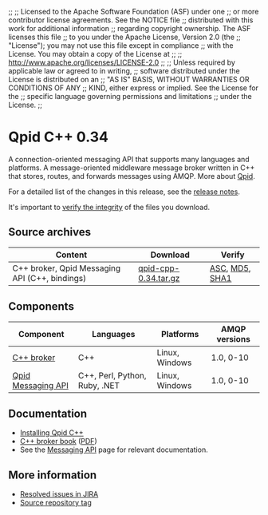 ;;
;; Licensed to the Apache Software Foundation (ASF) under one
;; or more contributor license agreements.  See the NOTICE file
;; distributed with this work for additional information
;; regarding copyright ownership.  The ASF licenses this file
;; to you under the Apache License, Version 2.0 (the
;; "License"); you may not use this file except in compliance
;; with the License.  You may obtain a copy of the License at
;; 
;;   http://www.apache.org/licenses/LICENSE-2.0
;; 
;; Unless required by applicable law or agreed to in writing,
;; software distributed under the License is distributed on an
;; "AS IS" BASIS, WITHOUT WARRANTIES OR CONDITIONS OF ANY
;; KIND, either express or implied.  See the License for the
;; specific language governing permissions and limitations
;; under the License.
;;

<script type="text/javascript">
  _deferredFunctions.push(function() {
      if ("0.34" === "{{current_cpp_release}}") {
          _modifyCurrentReleaseLinks();
      }
  });
</script>

# Qpid C++ 0.34

A connection-oriented messaging API that supports many languages and
platforms. A message-oriented middleware message broker written in C++
that stores, routes, and forwards messages using AMQP. More about [Qpid]({{site_url}}/index.html).

For a detailed list of the changes in this release, see the [release
notes](release-notes.html).

It's important to [verify the
integrity]({{site_url}}/download.html#verify-what-you-download) of the
files you download.

## Source archives

| Content | Download | Verify |
| ------- | -------- | ------ |
| C++ broker, Qpid Messaging API (C++, bindings) | [qpid-cpp-0.34.tar.gz](http://archive.apache.org/dist/qpid/cpp/0.34/qpid-cpp-0.34.tar.gz) | [ASC](https://archive.apache.org/dist/qpid/cpp/0.34/qpid-cpp-0.34.tar.gz.asc), [MD5](https://archive.apache.org/dist/qpid/cpp/0.34/qpid-cpp-0.34.tar.gz.md5), [SHA1](https://archive.apache.org/dist/qpid/cpp/0.34/qpid-cpp-0.34.tar.gz.sha1) |

## Components

| Component | Languages | Platforms | AMQP versions |
| --------- | --------- | --------- | ------------- |
| [C++ broker]({{site_url}}/components/cpp-broker/index.html) | C++ | Linux, Windows | 1.0, 0-10 |
| [Qpid Messaging API]({{site_url}}/components/messaging-api/index.html) | C++, Perl, Python, Ruby, .NET | Linux, Windows | 1.0, 0-10 |

## Documentation

 - [Installing Qpid C++](http://svn.apache.org/repos/asf/qpid/tags/qpid-cpp-0.34/qpid/cpp/INSTALL)
 - [C++ broker book](cpp-broker/book/index.html) ([PDF](cpp-broker/cpp-broker-book.pdf))
 - See the [Messaging API]({{site_url}}/components/messaging-api/index.html#documentation) page for relevant documentation.

## More information

 - [Resolved issues in JIRA](https://issues.apache.org/jira/issues/?jql=project+%3D+QPID+AND+fixVersion+%3D+%27qpid-cpp-0.34%27+ORDER+BY+priority+DESC)
 - [Source repository tag](http://svn.apache.org/repos/asf/qpid/tags/qpid-cpp-0.34)

